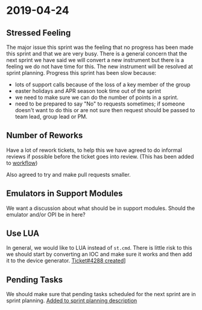 # 2019-04-24

## Stressed Feeling

The major issue this sprint was the feeling that no progress has been made this sprint and that we are very busy. There is a general concern that the next sprint we have said we will convert a new instrument but there is a feeling we do not have time for this. The new instrument will be resolved at sprint planning. Progress this sprint has been slow because:

- lots of support calls because of the loss of a key member of the group
- easter holidays and APR season took time out of the sprint
- we need to make sure we can do the number of points in a sprint. 
- need to be prepared to say "No" to requests sometimes; if someone doesn't want to do this or are not sure then request should be passed to team lead, group lead or PM.

## Number of Reworks

Have a lot of rework tickets, to help this we have agreed to do informal reviews if possible before the ticket goes into review. (This has been added to [workflow](https://github.com/ISISComputingGroup/ibex_developers_manual/wiki/Tickets-and-their-Workflow))

Also agreed to try and make pull requests smaller.

## Emulators in Support Modules

We want a discussion about what should be in support modules. Should the emulator and/or OPI be in here?

## Use LUA

In general, we would like to LUA instead of `st.cmd`. There is little risk to this we should start by converting an IOC and make sure it works and then add it to the device generator. [Ticket#4288 created]( https://github.com/ISISComputingGroup/IBEX/issues/4288)]

## Pending Tasks

We should make sure that pending tasks scheduled for the next sprint are in sprint planning. [Added to sprint planning description](https://github.com/ISISComputingGroup/ibex_developers_manual/wiki/Sprint-Planning)

